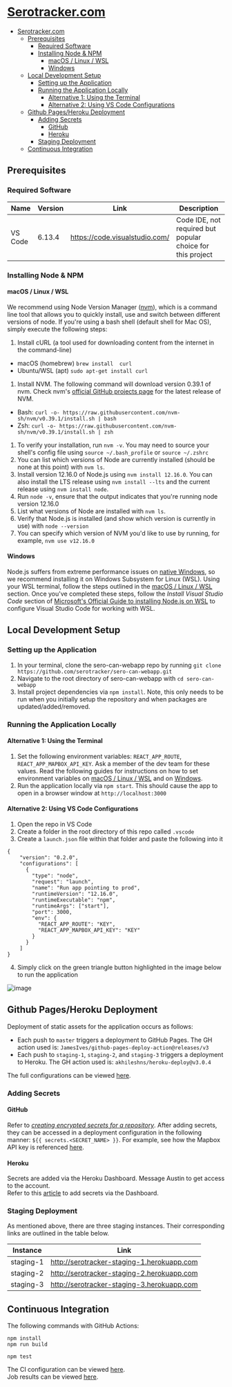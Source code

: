 
# [Serotracker.com](https://serotracker.com/)


- [Serotracker.com](#serotrackercom)
	- [Prerequisites](#prerequisites)
		- [Required Software](#required-software)
		- [Installing Node & NPM](#installing-node--npm)
			- [macOS / Linux / WSL](#macos--linux--wsl)
			- [Windows](#windows)
	- [Local Development Setup](#local-development-setup)
		- [Setting up the Application](#setting-up-the-application)
		- [Running the Application Locally](#running-the-application-locally)
			- [Alternative 1: Using the Terminal](#alternative-1-using-the-terminal)
			- [Alternative 2: Using VS Code Configurations](#alternative-2-using-vs-code-configurations)
	- [Github Pages/Heroku Deployment](#github-pagesheroku-deployment)
		- [Adding Secrets](#adding-secrets)
			- [GitHub](#github)
			- [Heroku](#heroku)
		- [Staging Deployment](#staging-deployment)
	- [Continuous Integration](#continuous-integration)

## Prerequisites

### Required Software
| Name | Version |  Link |  Description |
|--|--|--|--|
| VS Code | 6.13.4 | https://code.visualstudio.com/ | Code IDE, not required but popular choice for this project |

### Installing Node & NPM 


#### macOS / Linux / WSL
We recommend using Node Version Manager ([nvm](https://github.com/nvm-sh/nvm)), which is a command line tool that allows you to quickly install, use and switch between different versions of node. If you're using a bash shell (default shell for Mac OS), simply execute the following steps:

1. Install cURL (a tool used for downloading content from the internet in the command-line)

- macOS (homebrew) `brew install  curl`
- Ubuntu/WSL (apt) `sudo apt-get install curl`

1. Install NVM. The following command will download version 0.39.1 of nvm. Check nvm's [official GitHub projects page](https://github.com/nvm-sh/nvm) for the latest release of NVM.

- Bash: `curl -o- https://raw.githubusercontent.com/nvm-sh/nvm/v0.39.1/install.sh | bash`
- Zsh: `curl -o- https://raw.githubusercontent.com/nvm-sh/nvm/v0.39.1/install.sh | zsh`

1. To verify your installation, run `nvm -v`. You may need to source your shell's config file using `source ~/.bash_profile` or `source ~/.zshrc`
2. You can list which versions of Node are currently installed (should be none at this point) with `nvm ls`.
3. Install version 12.16.0 of Node.js using `nvm install 12.16.0`. You can also install the LTS release using `nvm install --lts` and the current release using `nvm install node`.
4. Run `node -v`, ensure that the output indicates that you're running node version 12.16.0
5. List what versions of Node are installed with `nvm ls`.
6. Verify that Node.js is installed  (and show which version is currently in use) with `node --version`
7.  You can specify which version of NVM you'd like to use by running, for example, `nvm use v12.16.0`

#### Windows

Node.js suffers from extreme performance issues on [native Windows](https://docs.microsoft.com/en-us/windows/dev-environment/javascript/nodejs-on-windows), so we recommend installing it on Windows Subsystem for Linux (WSL). Using your WSL terminal, follow the steps outlined in the [macOS / Linux / WSL](#macos--linux--wsl) section. Once you've completed these steps, follow the *Install Visual Studio Code* section of [Microsoft's Official Guide to installing Node.js on WSL](https://docs.microsoft.com/en-us/windows/dev-environment/javascript/nodejs-on-wsl#install-visual-studio-code) to configure Visual Studio Code for working with WSL.

## Local Development Setup

### Setting up the Application
1. In your terminal, clone the sero-can-webapp repo by running `git clone https://github.com/serotracker/sero-can-webapp.git`
2. Navigate to the root directory of sero-can-webapp with `cd sero-can-webapp`
3. Install project dependencies via `npm install`. Note, this only needs to be run when you initially setup the repository and when packages are updated/added/removed.

### Running the Application Locally

#### Alternative 1: Using the Terminal
1. Set the following environment variables: `REACT_APP_ROUTE`, `REACT_APP_MAPBOX_API_KEY`. Ask a member of the dev team for these values. Read the following guides for instructions on how to set environment variables on [macOS / Linux / WSL](https://blog.doppler.com/how-to-set-environment-variables-in-linux-and-mac#how-to-change-and-set-environment-variables) and on [Windows](https://phoenixnap.com/kb/windows-set-environment-variable).
2. Run the application locally via `npm start`. This should cause the app to open in a browser window at `http://localhost:3000`

#### Alternative 2: Using VS Code Configurations
1. Open the repo in VS Code
2. Create a folder in the root directory of this repo called `.vscode`
3. Create a `launch.json` file within that folder and paste the following into it
```
{
    "version": "0.2.0",
    "configurations": [
      {
        "type": "node",
        "request": "launch",
        "name": "Run app pointing to prod",
        "runtimeVersion": "12.16.0",
        "runtimeExecutable": "npm",
        "runtimeArgs": ["start"],
        "port": 3000,
        "env": {
          "REACT_APP_ROUTE": "KEY",
          "REACT_APP_MAPBOX_API_KEY": "KEY"
        }
      }
    ]
}
```
4. Simply click on the green triangle button highlighted in the image below to run the application

![image](https://user-images.githubusercontent.com/21212898/153516550-f3531027-4400-4fc1-952a-dccc997b0b8d.png)

## Github Pages/Heroku Deployment
Deployment of static assets for the application occurs as follows:
- Each push to `master` triggers a deployment to GitHub Pages. The GH action used is: `JamesIves/github-pages-deploy-action@releases/v3`
- Each push to `staging-1`, `staging-2`, and `staging-3` triggers a deployment to Heroku. The GH action used is: `akhileshns/heroku-deploy@v3.0.4`

The full configurations can be viewed [here](.github/workflows).   

### Adding Secrets
#### GitHub
Refer to [_creating encrypted secrets for a repository_](https://docs.github.com/en/actions/reference/encrypted-secrets#creating-encrypted-secrets-for-a-repository).
After adding secrets, they can be accessed in a deployment configuration in the following manner: `${{ secrets.<SECRET_NAME> }}`.
For example, see how the Mapbox API key is referenced [here](https://github.com/serotracker/sero-can-webapp/blob/master/.github/workflows/deploy-gh-pages.yml#L25).

#### Heroku
Secrets are added via the Heroku Dashboard. Message Austin to get access to the account.  
Refer to this [article](https://devcenter.heroku.com/articles/config-vars#using-the-heroku-dashboard) to add secrets via the Dashboard.


### Staging Deployment  
As mentioned above, there are three staging instances. Their corresponding links are outlined in the table below.

| Instance  | Link                                        |
|-----------|---------------------------------------------|
| staging-1 | http://serotracker-staging-1.herokuapp.com  |
| staging-2 | http://serotracker-staging-2.herokuapp.com  |
| staging-3 | http://serotracker-staging-3.herokuapp.com  |


## Continuous Integration
The following commands with GitHub Actions:  
```
npm install
npm run build  

npm test
```  
The CI configuration can be viewed [here](https://github.com/serotracker/sero-can-webapp/blob/master/.github/workflows/ci.yml).  
Job results can be viewed [here](https://github.com/serotracker/sero-can-webapp/actions?query=workflow%3ACI).
